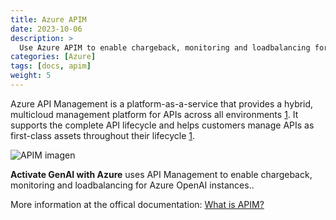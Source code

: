 ```yaml
---
title: Azure APIM 
date: 2023-10-06
description: >
  Use Azure APIM to enable chargeback, monitoring and loadbalancing for Azure OpenAI instances.
categories: [Azure]
tags: [docs, apim]
weight: 5
---
```


Azure API Management is a platform-as-a-service that provides a hybrid, multicloud management platform for APIs across all environments [1](https://learn.microsoft.com/en-us/azure/api-management/api-management-key-concepts). It supports the complete API lifecycle and helps customers manage APIs as first-class assets throughout their lifecycle [1](https://learn.microsoft.com/en-us/azure/api-management/api-management-key-concepts).

![APIM imagen](https://learn.microsoft.com/en-us/azure/api-management/media/api-management-key-concepts-experiment/api-management-components.png)

**Activate GenAI with Azure** uses API Management to enable chargeback, monitoring and loadbalancing for Azure OpenAI instances.. 

More information at the offical documentation: [What is APIM?](https://learn.microsoft.com/en-us/azure/api-management/api-management-key-concepts)